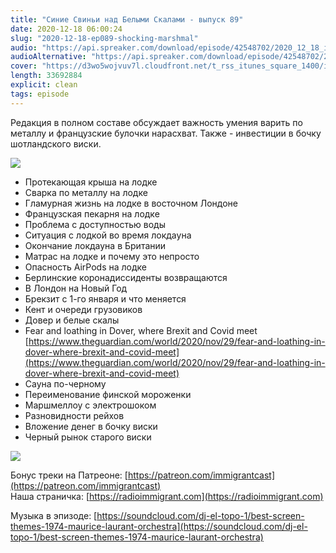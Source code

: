 ```yaml
---
title: "Синие Свиньи над Белыми Скалами - выпуск 89"
date: 2020-12-18 06:00:24
slug: "2020-12-18-ep089-shocking-marshmal"
audio: "https://api.spreaker.com/download/episode/42548702/2020_12_18_icast_ep089_shocking_marshmallow.mp3"
audioAlternative: "https://api.spreaker.com/download/episode/42548702/2020_12_18_icast_ep089_shocking_marshmallow.mp3"
cover: "https://d3wo5wojvuv7l.cloudfront.net/t_rss_itunes_square_1400/images.spreaker.com/original/f7b70623cbf97305738e5ec19c138874.jpg"
length: 33692884
explicit: clean
tags: episode
---
```


Редакция в полном составе обсуждает важность умения варить по металлу и французские булочки нарасхват. Также - инвестиции в бочку шотландского виски.

![](/media/images/2020-11-25-welder-huelder.jpg)
  
* Протекающая крыша на лодке  
* Сварка по металлу на лодке  
* Гламурная жизнь на лодке в восточном Лондоне  
* Французская пекарня на лодке  
* Проблема с доступностью воды  
* Ситуация с лодкой во время локдауна  
* Окончание локдауна в Британии  
* Матрас на лодке и почему это непросто  
* Опасность AirPods на лодке  
* Берлинские коронадиссиденты возвращаются  
* В Лондон на Новый Год  
* Брекзит с 1-го января и что меняется  
* Кент и очереди грузовиков  
* Довер и белые скалы  
* Fear and loathing in Dover, where Brexit and Covid meet [https://www.theguardian.com/world/2020/nov/29/fear-and-loathing-in-dover-where-brexit-and-covid-meet](https://www.theguardian.com/world/2020/nov/29/fear-and-loathing-in-dover-where-brexit-and-covid-meet)  
* Сауна по-черному  
* Переименование финской мороженки  
* Маршмеллоу с электрошоком  
* Разновидности рейхов  
* Вложение денег в бочку виски  
* Черный рынок старого виски

![](/media/images/2020-11-25-welder-huelder-2.jpg)
  
Бонус треки на Патреоне: [https://patreon.com/immigrantcast](https://patreon.com/immigrantcast)  
Наша страничка: [https://radioimmigrant.com](https://radioimmigrant.com)  
  
Музыка в эпизоде: [https://soundcloud.com/dj-el-topo-1/best-screen-themes-1974-maurice-laurant-orchestra](https://soundcloud.com/dj-el-topo-1/best-screen-themes-1974-maurice-laurant-orchestra)
